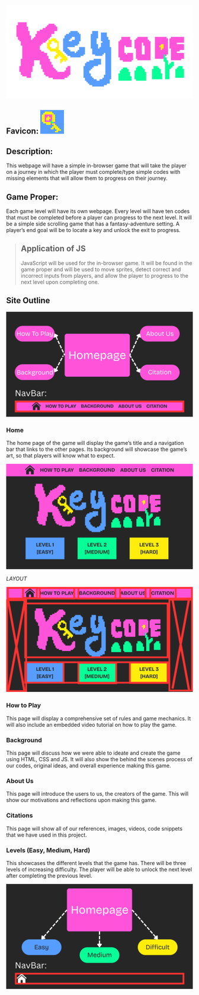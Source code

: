 ![Title Art](./media/homepage/title_art.png "Logo Art")

## Favicon: ![Favicon](./media/favicon.png "Favicon")

## Description: 
This webpage will have a simple in-browser game that will take the player on a journey in which the player must complete/type simple codes with missing elements that will allow them to progress on their journey. 

## Game Proper:
Each game level will have its own webpage. Every level will have ten codes that must be completed before a player can progress to the next level. It will be a simple side scrolling game that has a fantasy-adventure setting. A player’s end goal will be to locate a key and unlock the exit to progress.

> ## Application of JS
>JavaScript will be used for the in-browser game. It will be found in the game proper and will be used to move sprites, detect correct and incorrect inputs from players, and allow the player to progress to the next level upon completing one.


## Site Outline

![Pages Concept Map](./media/back_end/page_map.png "Pages Map")

### Home
The home page of the game will display the game’s title and a navigation bar that links to the other pages. Its background will showcase the game’s art, so that players will know what to expect.

![Homepage (Clean Version)](./media/back_end/homepage_clean.png "Homepage Display")

*LAYOUT*

![Homepage (Layout)](./media/back_end/homepage_frame.png "Homepage Frame")

### How to Play
This page will display a comprehensive set of rules and game mechanics. It will also include an embedded video tutorial on how to play the game.

### Background
This page will discuss how we were able to ideate and create the game using HTML, CSS and JS. It will also show the behind the scenes process of our codes, original ideas, and overall experience making this game.

### About Us
This page will introduce the users to us, the creators of the game. This will show our motivations and reflections upon making this game.

### Citations 
This page will show all of our references, images, videos, code snippets that we have used in this project. 

### Levels (Easy, Medium, Hard)
This showcases the different levels that the game has. There will be three levels of increasing difficulty. The player will be able to unlock the next level after completing the previous level.

![Pages Concept Map](./media/back_end/level_map.png "Levels Map")